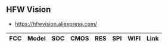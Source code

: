 HFW Vision
----------
- https://hfwvision.aliexpress.com/

| FCC             | Model         | SOC         | CMOS | RES | SPI    | WIFI   | Link |
|-----------------|---------------|-------------|------|-----|--------|--------|------|
